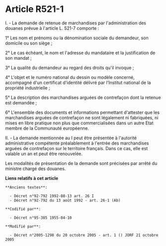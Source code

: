 # Article R521-1

I. - La demande de retenue de marchandises par l'administration des douanes prévue à l'article L. 521-7 comporte :

1° Les nom et prénoms ou la dénomination sociale du demandeur, son domicile ou son siège ;

2° Le cas échéant, le nom et l'adresse du mandataire et la justification de son mandat ;

3° La qualité du demandeur au regard des droits qu'il invoque ;

4° L'objet et le numéro national du dessin ou modèle concerné, accompagné d'un certificat d'identité délivré par l'Institut
national de la propriété industrielle ;

5° La description des marchandises arguées de contrefaçon dont la retenue est demandée ;

6° L'ensemble des documents et informations permettant d'attester que les marchandises arguées de contrefaçon ne sont
légalement ni fabriquées, ni mises en libre pratique non plus que commercialisées dans un autre Etat membre de la Communauté
européenne.

II. - La demande mentionnée au I peut être présentée à l'autorité administrative compétente préalablement à l'entrée des
marchandises arguées de contrefaçon sur le territoire français. Dans ce cas, elle est valable un an et peut être renouvelée.

Les modalités de présentation de la demande sont précisées par arrêté du ministre chargé des douanes.

**Liens relatifs à cet article**

	**Anciens textes**:

	  - Décret n°92-792 1992-08-13 art. 26 I
	  - Décret n°92-792 du 13 août 1992 - art. 26-1 (Ab)

	**Codifié par**:

	  - Décret n°95-385 1955-04-10

	**Modifié par**:

	  - Décret n°2005-1298 du 20 octobre 2005 - art. 1 () JORF 21 octobre 2005

